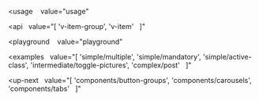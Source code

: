 <usage
   value="usage"
></usage>

<api
  value="[
  'v-item-group',
  'v-item'
  ]"
></api>

<playground
   value="playground"
></playground>

<examples
  value="[
  'simple/multiple',
  'simple/mandatory',
  'simple/active-class',
  'intermediate/toggle-pictures',
  'complex/post'
  ]"
></examples>

<up-next
  value="[
  'components/button-groups',
  'components/carousels',
  'components/tabs'
  ]"
></up-next>